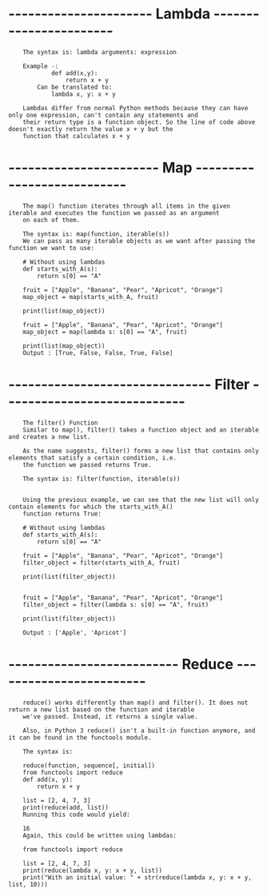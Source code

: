 # ---------------------- Lambda -----------------------
        The syntax is: lambda arguments: expression

        Example -:
                def add(x,y):
                    return x + y
            Can be translated to:
                lambda x, y: x + y

        Lambdas differ from normal Python methods because they can have only one expression, can't contain any statements and
        their return type is a function object. So the line of code above doesn't exactly return the value x + y but the
        function that calculates x + y


# ----------------------- Map ---------------------------
        The map() function iterates through all items in the given iterable and executes the function we passed as an argument
        on each of them.

        The syntax is: map(function, iterable(s))
        We can pass as many iterable objects as we want after passing the function we want to use:

        # Without using lambdas
        def starts_with_A(s):
            return s[0] == "A"

        fruit = ["Apple", "Banana", "Pear", "Apricot", "Orange"]
        map_object = map(starts_with_A, fruit)

        print(list(map_object))

        fruit = ["Apple", "Banana", "Pear", "Apricot", "Orange"]
        map_object = map(lambda s: s[0] == "A", fruit)

        print(list(map_object))
        Output : [True, False, False, True, False]

# ------------------------------- Filter ----------------------------

        The filter() Function
        Similar to map(), filter() takes a function object and an iterable and creates a new list.

        As the name suggests, filter() forms a new list that contains only elements that satisfy a certain condition, i.e.
        the function we passed returns True.

        The syntax is: filter(function, iterable(s))


        Using the previous example, we can see that the new list will only contain elements for which the starts_with_A()
        function returns True:

        # Without using lambdas
        def starts_with_A(s):
            return s[0] == "A"

        fruit = ["Apple", "Banana", "Pear", "Apricot", "Orange"]
        filter_object = filter(starts_with_A, fruit)

        print(list(filter_object))


        fruit = ["Apple", "Banana", "Pear", "Apricot", "Orange"]
        filter_object = filter(lambda s: s[0] == "A", fruit)

        print(list(filter_object))

        Output : ['Apple', 'Apricot']

# -------------------------- Reduce ------------------------

        reduce() works differently than map() and filter(). It does not return a new list based on the function and iterable 
        we've passed. Instead, it returns a single value.

        Also, in Python 3 reduce() isn't a built-in function anymore, and it can be found in the functools module.

        The syntax is:

        reduce(function, sequence[, initial])
        from functools import reduce
        def add(x, y):
            return x + y

        list = [2, 4, 7, 3]
        print(reduce(add, list))
        Running this code would yield:

        16
        Again, this could be written using lambdas:

        from functools import reduce

        list = [2, 4, 7, 3]
        print(reduce(lambda x, y: x + y, list))
        print("With an initial value: " + str(reduce(lambda x, y: x + y, list, 10)))

